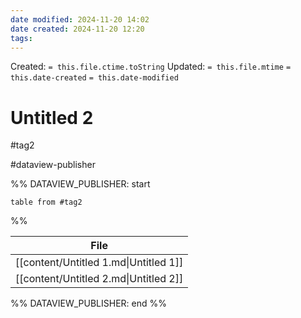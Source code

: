 ```yaml
---
date modified: 2024-11-20 14:02
date created: 2024-11-20 12:20
tags: 
---
```

Created:  `= this.file.ctime.toString`
Updated: `= this.file.mtime`
`= this.date-created`
`= this.date-modified`


# Untitled 2


#tag2 



#dataview-publisher

%% DATAVIEW_PUBLISHER: start
```dataview
table from #tag2 
```
%%

| File                                  |
| ------------------------------------- |
| [[content/Untitled 1.md\|Untitled 1]] |
| [[content/Untitled 2.md\|Untitled 2]] |

%% DATAVIEW_PUBLISHER: end %%